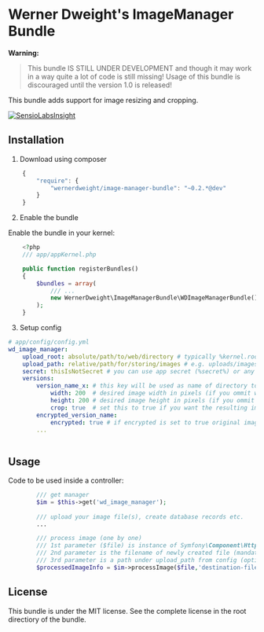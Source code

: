 Werner Dweight's ImageManager Bundle
====================================

**Warning:**

> This bundle IS STILL UNDER DEVELOPMENT and though it may work in a way
> quite a lot of code is still missing! Usage of this bundle is discouraged
> until the version 1.0 is released!

This bundle adds support for image resizing and cropping.

[![SensioLabsInsight](https://insight.sensiolabs.com/projects/ef51680d-2247-462e-8284-e6ceac4eff32/big.png)](https://insight.sensiolabs.com/projects/ef51680d-2247-462e-8284-e6ceac4eff32)

Installation
------------

1) Download using composer

```js
	{
	    "require": {
	        "wernerdweight/image-manager-bundle": "~0.2.*@dev"
	    }
	}
```

2) Enable the bundle

Enable the bundle in your kernel:

```php
	<?php
	/// app/appKernel.php

	public function registerBundles()
	{
    	$bundles = array(
        	/// ...
        	new WernerDweight\ImageManagerBundle\WDImageManagerBundle(),
    	);
	}
```

3) Setup config

```yml
# app/config/config.yml
wd_image_manager:
    upload_root: absolute/path/to/web/directory # typically %kernel.root_dir%/../web
    upload_path: relative/path/for/storing/images # e.g. uploads/images
    secret: thisIsNotSecret # you can use app secret (%secret%) or any other custom secret (needed for encryption)
    versions:
        version_name_x:	# this key will be used as name of directory to where this version of images will be saved
            width: 200	# desired image width in pixels (if you ommit width or height image will keep its original dimensions)
            height: 200 # desired image height in pixels (if you ommit width or height image will keep its original dimensions)
            crop: true	# set this to true if you want the resulting image to have EXACTLY the dimensions specified (default false)
        encrypted_version_name:
            encrypted: true	# if encrypted is set to true original image will be saved encrypted (intended for image download restrictions)
        ...
            
```

Usage
-----

Code to be used inside a controller:
```php
		/// get manager
		$im = $this->get('wd_image_manager');
		
		/// upload your image file(s), create database records etc.
		...

		/// process image (one by one)
		/// 1st parameter ($file) is instance of Symfony\Component\HttpFoundation\File\UploadedFile (mandatory)
		/// 2nd parameter is the filename of newly created file (mandatory)
		/// 3rd parameter is a path under upload_path from config (optional)
		$processedImageInfo = $im->processImage($file,'destination-filename','/optional/subpath');

```

License
-------
This bundle is under the MIT license. See the complete license in the root directiory of the bundle.
